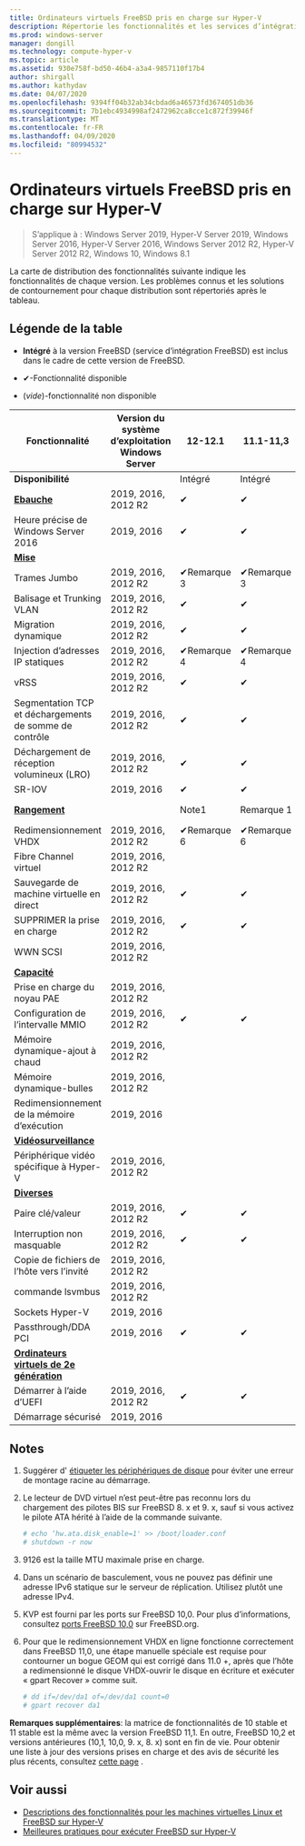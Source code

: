 ```yaml
---
title: Ordinateurs virtuels FreeBSD pris en charge sur Hyper-V
description: Répertorie les fonctionnalités et les services d’intégration Linux inclus dans chaque version
ms.prod: windows-server
manager: dongill
ms.technology: compute-hyper-v
ms.topic: article
ms.assetid: 930e758f-bd50-46b4-a3a4-9857110f17b4
author: shirgall
ms.author: kathydav
ms.date: 04/07/2020
ms.openlocfilehash: 9394ff04b32ab34cbdad6a46573fd3674051db36
ms.sourcegitcommit: 7b1ebc4934998af2472962ca8cce1c872f39946f
ms.translationtype: MT
ms.contentlocale: fr-FR
ms.lasthandoff: 04/09/2020
ms.locfileid: "80994532"
---
```

# <a name="supported-freebsd-virtual-machines-on-hyper-v"></a>Ordinateurs virtuels FreeBSD pris en charge sur Hyper-V

>S’applique à : Windows Server 2019, Hyper-V Server 2019, Windows Server 2016, Hyper-V Server 2016, Windows Server 2012 R2, Hyper-V Server 2012 R2, Windows 10, Windows 8.1

La carte de distribution des fonctionnalités suivante indique les fonctionnalités de chaque version. Les problèmes connus et les solutions de contournement pour chaque distribution sont répertoriés après le tableau.

## <a name="table-legend"></a>Légende de la table

* **Intégré** à la version FreeBSD (service d’intégration FreeBSD) est inclus dans le cadre de cette version de FreeBSD.

* &#10004;-Fonctionnalité disponible

* (*vide*)-fonctionnalité non disponible

|**Fonctionnalité**|**Version du système d’exploitation Windows Server**|**12-12.1**|**11.1-11,3**|**11,0**|**10,3**|**10,2**|**10,0-10,1**|**9,1-9,3, 8,4**|
|-|-|-|-|-|-|-|-|-|
|**Disponibilité**||Intégré|Intégré|Intégré|Intégré|Intégré|Intégré|[Utilis](https://svnweb.freebsd.org/ports/branches/2015Q1/emulators/hyperv-is/) |
|**[Ebauche](Feature-Descriptions-for-Linux-and-FreeBSD-virtual-machines-on-Hyper-V.md#core)**|2019, 2016, 2012 R2|&#10004;|&#10004;|&#10004;|&#10004;|&#10004;|&#10004;|&#10004;|
|Heure précise de Windows Server 2016|2019, 2016|&#10004;|&#10004;||||||
|**[Mise](Feature-Descriptions-for-Linux-and-FreeBSD-virtual-machines-on-Hyper-V.md#networking)**||||||||
|Trames Jumbo|2019, 2016, 2012 R2|&#10004;Remarque 3|&#10004;Remarque 3|&#10004;Remarque 3|&#10004;Remarque 3|&#10004;Remarque 3|&#10004;Remarque 3|&#10004;Remarque 3|
|Balisage et Trunking VLAN|2019, 2016, 2012 R2|&#10004;|&#10004;|&#10004;|&#10004;|&#10004;|&#10004;|&#10004;|
|Migration dynamique|2019, 2016, 2012 R2|&#10004;|&#10004;|&#10004;|&#10004;|&#10004;|&#10004;|&#10004;|
|Injection d’adresses IP statiques|2019, 2016, 2012 R2|&#10004;Remarque 4|&#10004;Remarque 4|&#10004;Remarque 4|&#10004;Remarque 4|&#10004;Remarque 4|&#10004;Remarque 4|&#10004;|
|vRSS|2019, 2016, 2012 R2|&#10004;|&#10004;|&#10004;|||||
|Segmentation TCP et déchargements de somme de contrôle|2019, 2016, 2012 R2|&#10004;|&#10004;|&#10004;|&#10004;|&#10004;|||
|Déchargement de réception volumineux (LRO)|2019, 2016, 2012 R2|&#10004;|&#10004;|&#10004;|&#10004;||||
|SR-IOV|2019, 2016|&#10004;|&#10004;|&#10004;|||||
|**[Rangement](Feature-Descriptions-for-Linux-and-FreeBSD-virtual-machines-on-Hyper-V.md#storage)**||Note1|Remarque 1|Remarque 1|Remarque 1|Remarque 1|Remarque 1, 2|Remarque 1, 2|
|Redimensionnement VHDX|2019, 2016, 2012 R2|&#10004;Remarque 6|&#10004;Remarque 6|&#10004;Remarque 6|||||
|Fibre Channel virtuel|2019, 2016, 2012 R2||||||||
|Sauvegarde de machine virtuelle en direct|2019, 2016, 2012 R2|&#10004;|&#10004;||||||
|SUPPRIMER la prise en charge|2019, 2016, 2012 R2|&#10004;|&#10004;||||||
|WWN SCSI|2019, 2016, 2012 R2||||||||
|**[Capacité](Feature-Descriptions-for-Linux-and-FreeBSD-virtual-machines-on-Hyper-V.md#memory)**|||||||||
|Prise en charge du noyau PAE|2019, 2016, 2012 R2||||||||
|Configuration de l’intervalle MMIO|2019, 2016, 2012 R2|&#10004;|&#10004;|&#10004;|&#10004;|&#10004;|&#10004;|&#10004;|
|Mémoire dynamique-ajout à chaud|2019, 2016, 2012 R2||||||||
|Mémoire dynamique-bulles|2019, 2016, 2012 R2||||||||
|Redimensionnement de la mémoire d’exécution|2019, 2016||||||||
|**[Vidéosurveillance](Feature-Descriptions-for-Linux-and-FreeBSD-virtual-machines-on-Hyper-V.md#video)**|||||||||
|Périphérique vidéo spécifique à Hyper-V|2019, 2016, 2012 R2||||||||
|**[Diverses](Feature-Descriptions-for-Linux-and-FreeBSD-virtual-machines-on-Hyper-V.md#miscellaneous)**|||||||||
|Paire clé/valeur|2019, 2016, 2012 R2|&#10004;|&#10004;|&#10004;|&#10004;|&#10004;|&#10004;Remarque 5|&#10004;|
|Interruption non masquable|2019, 2016, 2012 R2|&#10004;|&#10004;|&#10004;|&#10004;|&#10004;|&#10004;|&#10004;|
|Copie de fichiers de l’hôte vers l’invité|2019, 2016, 2012 R2||||||||
|commande lsvmbus|2019, 2016, 2012 R2||||||||
|Sockets Hyper-V|2019, 2016||||||||
|Passthrough/DDA PCI|2019, 2016|&#10004;|&#10004;||||||
|**[Ordinateurs virtuels de 2e génération](Feature-Descriptions-for-Linux-and-FreeBSD-virtual-machines-on-Hyper-V.md#generation-2-virtual-machines)**|||||||||
|Démarrer à l’aide d’UEFI|2019, 2016, 2012 R2|&#10004;|&#10004;||||||
|Démarrage sécurisé|2019, 2016||||||||

## <a name="notes"></a><a name="BKMK_notes"></a>Notes

1. Suggérer d' [étiqueter les périphériques de disque]( https://www.freebsd.org/doc/handbook/geom-glabel.html) pour éviter une erreur de montage racine au démarrage.

2. Le lecteur de DVD virtuel n’est peut-être pas reconnu lors du chargement des pilotes BIS sur FreeBSD 8. x et 9. x, sauf si vous activez le pilote ATA hérité à l’aide de la commande suivante.
    ```sh
    # echo ‘hw.ata.disk_enable=1' >> /boot/loader.conf
    # shutdown -r now
    ```

3. 9126 est la taille MTU maximale prise en charge.

4. Dans un scénario de basculement, vous ne pouvez pas définir une adresse IPv6 statique sur le serveur de réplication. Utilisez plutôt une adresse IPv4.

5. KVP est fourni par les ports sur FreeBSD 10,0. Pour plus d’informations, consultez [ports FreeBSD 10,0](https://svnweb.freebsd.org/ports/branches/2015Q1/emulators/hyperv-is/) sur FreeBSD.org.

6. Pour que le redimensionnement VHDX en ligne fonctionne correctement dans FreeBSD 11,0, une étape manuelle spéciale est requise pour contourner un bogue GEOM qui est corrigé dans 11.0 +, après que l’hôte a redimensionné le disque VHDX-ouvrir le disque en écriture et exécuter « gpart Recover » comme suit.
    ```sh
    # dd if=/dev/da1 of=/dev/da1 count=0
    # gpart recover da1
    ```
   
**Remarques supplémentaires**: la matrice de fonctionnalités de 10 stable et 11 stable est la même avec la version FreeBSD 11,1. En outre, FreeBSD 10,2 et versions antérieures (10,1, 10,0, 9. x, 8. x) sont en fin de vie. Pour obtenir une liste à jour des versions prises en charge et des avis de sécurité les plus récents, consultez [cette page](https://security.freebsd.org/) .

## <a name="see-also"></a>Voir aussi

* [Descriptions des fonctionnalités pour les machines virtuelles Linux et FreeBSD sur Hyper-V](Feature-Descriptions-for-Linux-and-FreeBSD-virtual-machines-on-Hyper-V.md)
* [Meilleures pratiques pour exécuter FreeBSD sur Hyper-V](Best-practices-for-running-FreeBSD-on-Hyper-V.md)
